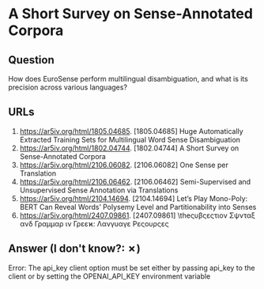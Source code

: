 # A Short Survey on Sense-Annotated Corpora

## Question

How does EuroSense perform multilingual disambiguation, and what is its precision across various languages?

## URLs

1. https://ar5iv.org/html/1805.04685. [1805.04685] Huge Automatically Extracted Training Sets for Multilingual Word Sense Disambiguation
2. https://ar5iv.org/html/1802.04744. [1802.04744] A Short Survey on Sense-Annotated Corpora
3. https://ar5iv.org/html/2106.06082. [2106.06082] One Sense per Translation
4. https://ar5iv.org/html/2106.06462. [2106.06462] Semi-Supervised and Unsupervised Sense Annotation via Translations
5. https://ar5iv.org/html/2104.14694. [2104.14694] Let’s Play Mono-Poly: BERT Can Reveal Words’ Polysemy Level and Partitionability into Senses
6. https://ar5iv.org/html/2407.09861. [2407.09861] \theςυβςεςτιον Σψνταξ ανδ Γραμμαρ ιν Γρεεϰ: Λανγυαγε Ρεςουρςες

## Answer (I don't know?: ✗)

Error: The api_key client option must be set either by passing api_key to the client or by setting the OPENAI_API_KEY environment variable